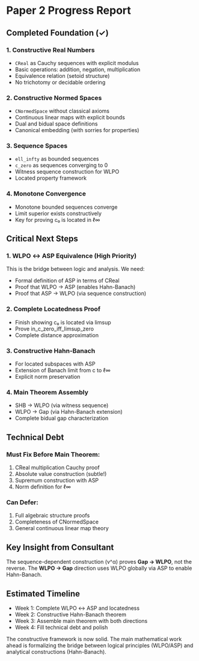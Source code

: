 # Paper 2 Progress Report

## Completed Foundation (✓)

### 1. Constructive Real Numbers
- `CReal` as Cauchy sequences with explicit modulus
- Basic operations: addition, negation, multiplication
- Equivalence relation (setoid structure)
- No trichotomy or decidable ordering

### 2. Constructive Normed Spaces  
- `CNormedSpace` without classical axioms
- Continuous linear maps with explicit bounds
- Dual and bidual space definitions
- Canonical embedding (with sorries for properties)

### 3. Sequence Spaces
- `ell_infty` as bounded sequences
- `c_zero` as sequences converging to 0
- Witness sequence construction for WLPO
- Located property framework

### 4. Monotone Convergence
- Monotone bounded sequences converge
- Limit superior exists constructively
- Key for proving c₀ is located in ℓ∞

## Critical Next Steps

### 1. WLPO ↔ ASP Equivalence (High Priority)
This is the bridge between logic and analysis. We need:
- Formal definition of ASP in terms of CReal
- Proof that WLPO → ASP (enables Hahn-Banach)
- Proof that ASP → WLPO (via sequence construction)

### 2. Complete Locatedness Proof
- Finish showing c₀ is located via limsup
- Prove in_c_zero_iff_limsup_zero
- Complete distance approximation

### 3. Constructive Hahn-Banach
- For located subspaces with ASP
- Extension of Banach limit from c to ℓ∞
- Explicit norm preservation

### 4. Main Theorem Assembly
- SHB → WLPO (via witness sequence)
- WLPO → Gap (via Hahn-Banach extension)
- Complete bidual gap characterization

## Technical Debt

### Must Fix Before Main Theorem:
1. CReal multiplication Cauchy proof
2. Absolute value construction (subtle!)
3. Supremum construction with ASP
4. Norm definition for ℓ∞

### Can Defer:
1. Full algebraic structure proofs
2. Completeness of CNormedSpace
3. General continuous linear map theory

## Key Insight from Consultant

The sequence-dependent construction (v^α) proves **Gap → WLPO**, not the reverse. The **WLPO → Gap** direction uses WLPO globally via ASP to enable Hahn-Banach.

## Estimated Timeline

- Week 1: Complete WLPO ↔ ASP and locatedness
- Week 2: Constructive Hahn-Banach theorem
- Week 3: Assemble main theorem with both directions
- Week 4: Fill technical debt and polish

The constructive framework is now solid. The main mathematical work ahead is formalizing the bridge between logical principles (WLPO/ASP) and analytical constructions (Hahn-Banach).
